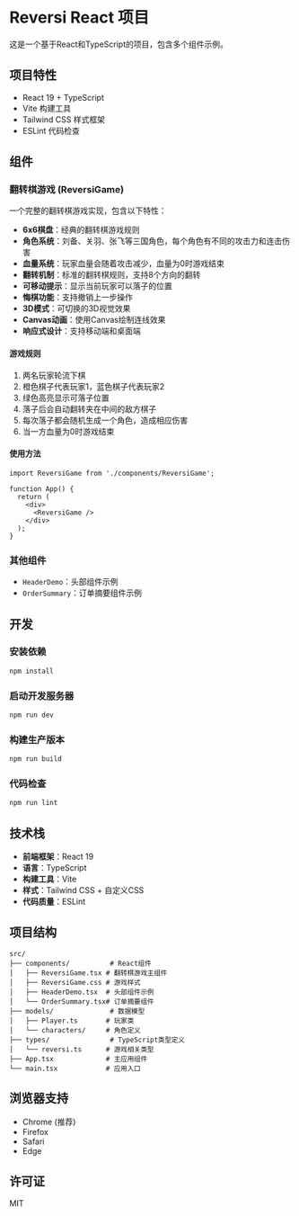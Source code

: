 # Reversi React 项目

这是一个基于React和TypeScript的项目，包含多个组件示例。

## 项目特性

- React 19 + TypeScript
- Vite 构建工具
- Tailwind CSS 样式框架
- ESLint 代码检查

## 组件

### 翻转棋游戏 (ReversiGame)

一个完整的翻转棋游戏实现，包含以下特性：

- **6x6棋盘**：经典的翻转棋游戏规则
- **角色系统**：刘备、关羽、张飞等三国角色，每个角色有不同的攻击力和连击伤害
- **血量系统**：玩家血量会随着攻击减少，血量为0时游戏结束
- **翻转机制**：标准的翻转棋规则，支持8个方向的翻转
- **可移动提示**：显示当前玩家可以落子的位置
- **悔棋功能**：支持撤销上一步操作
- **3D模式**：可切换的3D视觉效果
- **Canvas动画**：使用Canvas绘制连线效果
- **响应式设计**：支持移动端和桌面端

#### 游戏规则

1. 两名玩家轮流下棋
2. 橙色棋子代表玩家1，蓝色棋子代表玩家2
3. 绿色高亮显示可落子位置
4. 落子后会自动翻转夹在中间的敌方棋子
5. 每次落子都会随机生成一个角色，造成相应伤害
6. 当一方血量为0时游戏结束

#### 使用方法

```tsx
import ReversiGame from './components/ReversiGame';

function App() {
  return (
    <div>
      <ReversiGame />
    </div>
  );
}
```

### 其他组件

- `HeaderDemo`：头部组件示例
- `OrderSummary`：订单摘要组件示例

## 开发

### 安装依赖

```bash
npm install
```

### 启动开发服务器

```bash
npm run dev
```

### 构建生产版本

```bash
npm run build
```

### 代码检查

```bash
npm run lint
```

## 技术栈

- **前端框架**：React 19
- **语言**：TypeScript
- **构建工具**：Vite
- **样式**：Tailwind CSS + 自定义CSS
- **代码质量**：ESLint

## 项目结构

```
src/
├── components/          # React组件
│   ├── ReversiGame.tsx # 翻转棋游戏主组件
│   ├── ReversiGame.css # 游戏样式
│   ├── HeaderDemo.tsx  # 头部组件示例
│   └── OrderSummary.tsx# 订单摘要组件
├── models/              # 数据模型
│   ├── Player.ts       # 玩家类
│   └── characters/     # 角色定义
├── types/               # TypeScript类型定义
│   └── reversi.ts      # 游戏相关类型
├── App.tsx             # 主应用组件
└── main.tsx            # 应用入口
```

## 浏览器支持

- Chrome (推荐)
- Firefox
- Safari
- Edge

## 许可证

MIT
